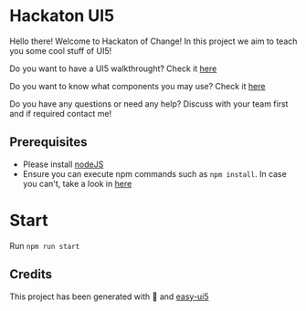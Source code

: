 # Hackaton UI5

Hello there! Welcome to Hackaton of Change! In this project we aim to teach you some cool stuff of UI5!

Do you want to have a UI5 walkthrought? Check it [here](https://sapui5.hana.ondemand.com/sdk/#/topic/3da5f4be63264db99f2e5b04c5e853db)

Do you want to know what components you may use? Check it [here](https://sapui5.hana.ondemand.com/sdk/#/controls)

Do you have any questions or need any help? Discuss with your team first and if required contact me!

## Prerequisites

- Please install [nodeJS](https://nodejs.org/en/)
- Ensure you can execute npm commands such as `npm install`. In case you can't, take a look in [here](https://sebhastian.com/npm-command-not-found/)

# Start

Run `npm run start`

## Credits

This project has been generated with 💙 and [easy-ui5](https://github.com/SAP)